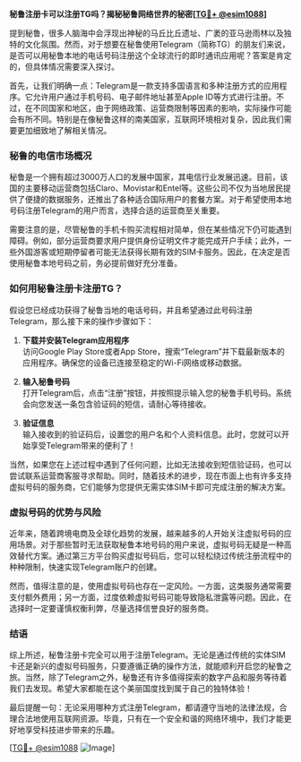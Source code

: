 **秘鲁注册卡可以注册TG吗？揭秘秘鲁网络世界的秘密[[TG💪+ @esim1088](https://t.me/s/esim1088)]**

提到秘鲁，很多人脑海中会浮现出神秘的马丘比丘遗址、广袤的亚马逊雨林以及独特的文化氛围。然而，对于想要在秘鲁使用Telegram（简称TG）的朋友们来说，是否可以用秘鲁本地的电话号码注册这个全球流行的即时通讯应用呢？答案是肯定的，但具体情况需要深入探讨。

首先，让我们明确一点：Telegram是一款支持多国语言和多种注册方式的应用程序。它允许用户通过手机号码、电子邮件地址甚至Apple ID等方式进行注册。不过，在不同国家和地区，由于网络政策、运营商限制等因素的影响，实际操作可能会有所不同。特别是在像秘鲁这样的南美国家，互联网环境相对复杂，因此我们需要更加细致地了解相关情况。

### 秘鲁的电信市场概况

秘鲁是一个拥有超过3000万人口的发展中国家，其电信行业发展迅速。目前，该国的主要移动运营商包括Claro、Movistar和Entel等。这些公司不仅为当地居民提供了便捷的数据服务，还推出了各种适合国际用户的套餐方案。对于希望使用本地号码注册Telegram的用户而言，选择合适的运营商至关重要。

需要注意的是，尽管秘鲁的手机卡购买流程相对简单，但在某些情况下仍可能遇到障碍。例如，部分运营商要求用户提供身份证明文件才能完成开户手续；此外，一些外国游客或短期停留者可能无法获得长期有效的SIM卡服务。因此，在决定是否使用秘鲁本地号码之前，务必提前做好充分准备。

### 如何用秘鲁注册卡注册TG？

假设您已经成功获得了秘鲁当地的电话号码，并且希望通过此号码注册Telegram，那么接下来的操作步骤如下：

1. **下载并安装Telegram应用程序**  
   访问Google Play Store或者App Store，搜索“Telegram”并下载最新版本的应用程序。确保您的设备已连接至稳定的Wi-Fi网络或移动数据。

2. **输入秘鲁号码**  
   打开Telegram后，点击“注册”按钮，并按照提示输入您的秘鲁手机号码。系统会向您发送一条包含验证码的短信，请耐心等待接收。

3. **验证信息**  
   输入接收到的验证码后，设置您的用户名和个人资料信息。此时，您就可以开始享受Telegram带来的便利了！

当然，如果您在上述过程中遇到了任何问题，比如无法接收到短信验证码，也可以尝试联系运营商客服寻求帮助。同时，随着技术的进步，现在市面上也有许多支持虚拟号码的服务商，它们能够为您提供无需实体SIM卡即可完成注册的解决方案。

### 虚拟号码的优势与风险

近年来，随着跨境电商及全球化趋势的发展，越来越多的人开始关注虚拟号码的应用场景。对于那些暂时无法获取秘鲁本地号码的用户来说，虚拟号码无疑是一种高效替代方案。通过第三方平台购买虚拟号码后，您可以轻松绕过传统注册流程中的种种限制，快速实现Telegram账户的创建。

然而，值得注意的是，使用虚拟号码也存在一定风险。一方面，这类服务通常需要支付额外费用；另一方面，过度依赖虚拟号码可能导致隐私泄露等问题。因此，在选择时一定要谨慎权衡利弊，尽量选择信誉良好的服务商。

### 结语

综上所述，秘鲁注册卡完全可以用于注册Telegram。无论是通过传统的实体SIM卡还是新兴的虚拟号码服务，只要遵循正确的操作方法，就能顺利开启您的秘鲁之旅。当然，除了Telegram之外，秘鲁还有许多值得探索的数字产品和服务等待着我们去发现。希望大家都能在这个美丽国度找到属于自己的独特体验！

最后提醒一句：无论采用哪种方式注册Telegram，都请遵守当地的法律法规，合理合法地使用互联网资源。毕竟，只有在一个安全和谐的网络环境中，我们才能更好地享受科技进步带来的乐趣。

[[TG💪+ @esim1088](https://t.me/s/esim1088) ![Image](https://i.postimg.cc/4NQfJmqS/Snipaste-2025-05-13-00-14-12.png)]
